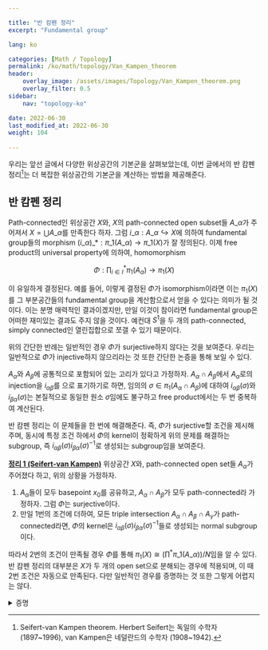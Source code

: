 ```yaml
---

title: "반 캄펜 정리"
excerpt: "Fundamental group"

lang: ko

categories: [Math / Topology]
permalink: /ko/math/topology/Van_Kampen_theorem
header:
    overlay_image: /assets/images/Topology/Van_Kampen_theorem.png
    overlay_filter: 0.5
sidebar: 
    nav: "topology-ko"

date: 2022-06-30
last_modified_at: 2022-06-30
weight: 104
    
---
```


우리는 앞선 글에서 다양한 위상공간의 기본군을 살펴보았는데, 이번 글에서의 반 캄펜 정리[^1]는 더 복잡한 위상공간의 기본군을 계산하는 방법을 제공해준다.

## 반 캄펜 정리

Path-connected인 위상공간 $X$와, $X$의 path-connected open subset들 $A\_\alpha$가 주어져서 $X=\bigcup A\_\alpha$를 만족한다 하자. 그럼 $i\_\alpha:A\_\alpha\hookrightarrow X$에 의하여 fundamental group들의 morphism $(i\_\alpha)\_\ast:\pi\_1(A\_\alpha)\rightarrow\pi\_1(X)$가 잘 정의된다. 이제 free product의 universal property에 의하여, homomorphism

$$\Phi:{\prod_{i\in I}}^\ast\pi_1(A_\alpha)\rightarrow \pi_1(X)$$

이 유일하게 결정된다. 예를 들어, 이렇게 결정된 $\Phi$가 isomorphism이라면 이는 $\pi_1(X)$를 그 부분공간들의 fundamental group을 계산함으로서 얻을 수 있다는 의미가 될 것이다. 이는 분명 매력적인 결과이겠지만, 만일 이것이 참이라면 fundamental group은 어떠한 재미있는 결과도 주지 않을 것이다. 예컨대 $S^1$을 두 개의 path-connected, simply connected인 열린집합으로 쪼갤 수 있기 때문이다.

위의 간단한 반례는 일반적인 경우 $\Phi$가 surjective하지 않다는 것을 보여준다. 우리는 일반적으로 $\Phi$가 injective하지 않으리라는 것 또한 간단한 논증을 통해 보일 수 있다.

$A_\alpha$와 $A_\beta$에 공통적으로 포함되어 있는 고리가 있다고 가정하자. $A_\alpha\cap A_\beta$에서 $A_\alpha$로의 injection을 $i_{\alpha\beta}$를 으로 표기하기로 하면, 임의의 $\sigma\in\pi_1(A_\alpha\cap A_\beta)$에 대하여 $i_{\alpha\beta}(\sigma)$와 $i_{\beta\alpha}(\sigma)$는 본질적으로 동일한 원소 $\sigma$임에도 불구하고 free product에서는 두 번 중복하여 계산된다.

반 캄펜 정리는 이 문제들을 한 번에 해결해준다. 즉, $\Phi$가 surjective할 조건을 제시해주며, 동시에 특정 조건 하에서 $\Phi$의 kernel이 정확하게 위의 문제를 해결하는 subgroup, 즉 $i_{\alpha\beta}(\sigma)i_{\beta\alpha}(\sigma)^{-1}$로 생성되는 subgroup임을 보여준다.

<div class="proposition" markdown="1">

<ins id="thm1">**정리 1 (Seifert-van Kampen)**</ins> 위상공간 $X$와, path-connected open set들 $A_\alpha$가 주어졌다 하고, 위의 상황을 가정하자.

1. $A_\alpha$들이 모두 basepoint $x_0$를 공유하고, $A_\alpha\cap A_\beta$가 모두 path-connected라 가정하자. 그럼 $\Phi$는 surjective이다.
2. 만일 1번의 조건에 더하여, 모든 triple intersection $A_\alpha\cap A_\beta\cap A_\gamma$가 path-connected라면, $\Phi$의 kernel은 $i_{\alpha\beta}(\sigma)i_{\beta\alpha}(\sigma)^{-1}$들로 생성되는 normal subgroup이다.

</div>

따라서 2번의 조건이 만족될 경우 $\Phi$를 통해 $\pi_1(X)\cong\bigl(\prod^\ast \pi\_1(A\_\alpha)\bigr)/N$임을 알 수 있다. 반 캄펜 정리의 대부분은 $X$가 두 개의 open set으로 분해되는 경우에 적용되며, 이 때 2번 조건은 자동으로 만족된다. 다만 일반적인 경우를 증명하는 것 또한 그렇게 어렵지는 않다.

<details class="proof" markdown="1">
<summary>증명</summary>



</details>



[^1]: Seifert-van Kampen theorem. Herbert Seifert는 독일의 수학자 (1897~1996), van Kampen은 네덜란드의 수학자 (1908~1942).